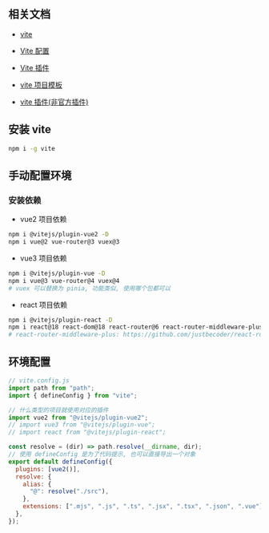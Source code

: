 ## 相关文档

- [vite](https://cn.vitejs.dev/guide/)

- [Vite 配置](https://cn.vitejs.dev/config/)

- [Vite 插件](https://cn.vitejs.dev/plugins/)

- [vite 项目模板](https://cn.vitejs.dev/guide/#scaffolding-your-first-vite-project)

- [vite 插件(非官方插件)](https://github.com/vitejs/awesome-vite#plugins)

## 安装 vite

```sh
npm i -g vite
```

## 手动配置环境

### 安装依赖

- vue2 项目依赖

```sh
npm i @vitejs/plugin-vue2 -D
npm i vue@2 vue-router@3 vuex@3
```

- vue3 项目依赖

```sh
npm i @vitejs/plugin-vue -D
npm i vue@3 vue-router@4 vuex@4
# vuex 可以替换为 pinia, 功能类似, 使用哪个包都可以
```

- react 项目依赖

```sh
npm i @vitejs/plugin-react -D
npm i react@18 react-dom@18 react-router@6 react-router-middleware-plus
# react-router-middleware-plus: https://github.com/justbecoder/react-router-middleware-plus
```

## 环境配置

```jsx
// vite.config.js
import path from "path";
import { defineConfig } from "vite";

// 什么类型的项目就使用对应的插件
import vue2 from "@vitejs/plugin-vue2";
// import vue3 from "@vitejs/plugin-vue";
// import react from "@vitejs/plugin-react";

const resolve = (dir) => path.resolve(__dirname, dir);
// 使用 defineConfig 是为了代码提示, 也可以直接导出一个对象
export default defineConfig({
  plugins: [vue2()],
  resolve: {
    alias: {
      "@": resolve("./src"),
    },
    extensions: [".mjs", ".js", ".ts", ".jsx", ".tsx", ".json", ".vue"],
  },
});
```
